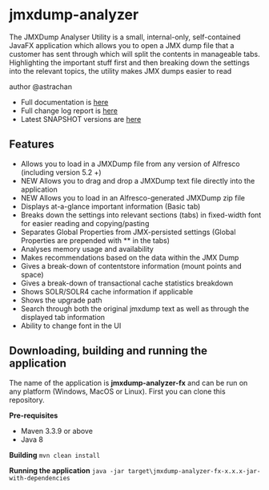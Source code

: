 # jmxdump-analyzer
The JMXDump Analyser Utility is a small, internal-only, self-contained JavaFX application which allows you to open a JMX dump file that a customer has sent through which will split the contents in manageable tabs. Highlighting the important stuff first and then breaking down the settings into the relevant topics, the utility makes JMX dumps easier to read

author @astrachan

* Full documentation is [here](https://nexus.alfresco.com/nexus/content/repositories/alfresco-internal-docs/jmxdump-analyzer-fx/latest/index.html)
* Full change log report is [here](https://nexus.alfresco.com/nexus/content/repositories/alfresco-internal-docs/jmxdump-analyzer-fx/latest/changes-report.html)
* Latest SNAPSHOT versions are [here](https://artifacts.alfresco.com/nexus/content/repositories/alfresco-support-snapshots/org/alfresco/support/jmxdump-analyzer-fx/)

## Features
* Allows you to load in a JMXDump file from any version of Alfresco (including version 5.2 +)
* NEW Allows you to drag and drop a JMXDump text file directly into the application
* NEW Allows you to load in an Alfresco-generated JMXDump zip file
* Displays at-a-glance important information (Basic tab)
* Breaks down the settings into relevant sections (tabs) in fixed-width font for easier reading and copying/pasting
* Separates Global Properties from JMX-persisted settings (Global Properties are prepended with ** in the tabs)
* Analyses memory usage and availability
* Makes recommendations based on the data within the JMX Dump
* Gives a break-down of contentstore information (mount points and space)
* Gives a break-down of transactional cache statistics breakdown
* Shows SOLR/SOLR4 cache information if applicable
* Shows the upgrade path
* Search through both the original jmxdump text as well as through the displayed tab information
* Ability to change font in the UI

## Downloading, building and running the application
The name of the application is **jmxdump-analyzer-fx** and can be run on any platform (Windows, MacOS or Linux).
First you can clone this repository.

**Pre-requisites**
* Maven 3.3.9 or above
* Java 8

**Building**
`mvn clean install`

**Running the application**
`java -jar target\jmxdump-analyzer-fx-x.x.x-jar-with-dependencies`


